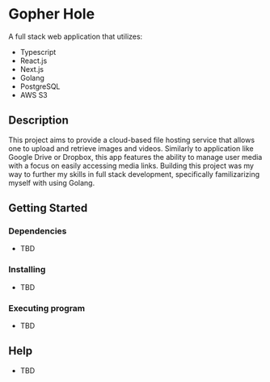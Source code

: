 # Gopher Hole

A full stack web application that utilizes:

- Typescript
- React.js
- Next.js
- Golang
- PostgreSQL
- AWS S3

## Description

This project aims to provide a cloud-based file hosting service that allows one to upload and retrieve images and videos. Similarly to application like Google Drive or Dropbox, this app features the ability to manage user media with a focus on easily accessing media links.
Building this project was my way to further my skills in full stack development, specifically familizarizing myself with using Golang.

## Getting Started

### Dependencies

- TBD

### Installing

- TBD

### Executing program

- TBD

## Help

- TBD
